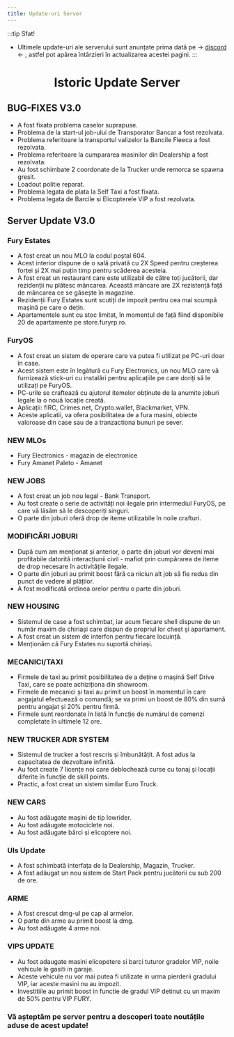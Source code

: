 ```yaml
---
title: Update-uri Server
---
```


:::tip Sfat!
- Ultimele update-uri ale serverului sunt anunțate prima dată pe -> [discord](https://discord.gg/furyro) <- , astfel pot apărea întârzieri în actualizarea acestei pagini.
:::

##

# <center> Istoric Update Server </center>

## BUG-FIXES V3.0

- A fost fixata problema caselor suprapuse.
- Problema de la start-ul job-ului de Transporator Bancar a fost rezolvata.
- Problema referitoare la transportul valizelor la Bancile Fleeca a fost rezolvata.
- Problema referitoare la cumpararea masinilor din Dealership a fost rezolvata.
- Au fost schimbate 2 coordonate de la Trucker unde remorca se spawna gresit.
- Loadout politie reparat.
- Problema legata de plata la Self Taxi a fost fixata.
- Problema legata de Barcile si Elicopterele VIP a fost rezolvata.

## Server Update V3.0

### Fury Estates
- A fost creat un nou MLO la codul poștal 604.
- Acest interior dispune de o sală privată cu 2X Speed pentru creșterea forței și 2X mai puțin timp pentru scăderea acesteia.
- A fost creat un restaurant care este utilizabil de către toți jucătorii, dar rezidenții nu plătesc mâncarea. Această mâncare are 2X rezistență față de mâncarea ce se găsește în magazine.
- Rezidenții Fury Estates sunt scutiți de impozit pentru cea mai scumpă mașină pe care o dețin.
- Apartamentele sunt cu stoc limitat, în momentul de față fiind disponibile 20 de apartamente pe store.furyrp.ro.

### FuryOS
- A fost creat un sistem de operare care va putea fi utilizat pe PC-uri doar în case.
- Acest sistem este în legătură cu Fury Electronics, un nou MLO care vă furnizează stick-uri cu instalări pentru aplicațiile pe care doriți să le utilizați pe FuryOS.
- PC-urile se craftează cu ajutorul itemelor obținute de la anumite joburi legale la o nouă locație creată.
- Aplicații: fIRC, Crimes.net, Crypto.wallet, Blackmarket, VPN.
- Aceste aplicatii, va ofera posibilitatea de a fura masini, obiecte valoroase din case sau de a tranzactiona bunuri pe sever.

### NEW MLOs
- Fury Electronics - magazin de electronice
- Fury Amanet Paleto - Amanet

### NEW JOBS
- A fost creat un job nou legal - Bank Transport.
- Au fost create o serie de activități noi ilegale prin intermediul FuryOS, pe care vă lăsăm să le descoperiți singuri.
- O parte din joburi oferă drop de iteme utilizabile în noile crafturi.

### MODIFICĂRI JOBURI
- După cum am menționat și anterior, o parte din joburi vor deveni mai profitabile datorită interacțiunii civil - mafiot prin cumpărarea de iteme de drop necesare în activitățile ilegale.
- O parte din joburi au primit boost fără ca niciun alt job să fie redus din punct de vedere al plăților.
- A fost modificată ordinea orelor pentru o parte din joburi.

### NEW HOUSING
- Sistemul de case a fost schimbat, iar acum fiecare shell dispune de un număr maxim de chiriași care dispun de propriul lor chest și apartament.
- A fost creat un sistem de interfon pentru fiecare locuință.
- Menționăm că Fury Estates nu suportă chiriași.

### MECANICI/TAXI
- Firmele de taxi au primit posibilitatea de a deține o mașină Self Drive Taxi, care se poate achiziționa din showroom.
- Firmele de mecanici și taxi au primit un boost în momentul în care angajatul efectuează o comandă; se va primi un boost de 80% din sumă pentru angajat și 20% pentru firmă.
- Firmele sunt reordonate în listă în funcție de numărul de comenzi completate în ultimele 12 ore.

### NEW TRUCKER ADR SYSTEM
- Sistemul de trucker a fost rescris și îmbunătățit. A fost adus la capacitatea de dezvoltare infinită.
- Au fost create 7 licențe noi care deblochează curse cu tonaj și locații diferite în funcție de skill points.
- Practic, a fost creat un sistem similar Euro Truck.

### NEW CARS
- Au fost adăugate mașini de tip lowrider.
- Au fost adăugate motociclete noi.
- Au fost adăugate bărci și elicoptere noi.

### UIs Update
- A fost schimbată interfața de la Dealership, Magazin, Trucker.
- A fost adăugat un nou sistem de Start Pack pentru jucătorii cu sub 200 de ore.

### ARME
- A fost crescut dmg-ul pe cap al armelor.
- O parte din arme au primit boost la dmg.
- Au fost adăugate 4 arme noi.

### VIPS UPDATE
- Au fost adaugate masini elicopetere si barci tuturor gradelor VIP, noile vehicule le gasiti in garaje.
- Aceste vehicule nu vor mai putea fi utilizate in urma pierderii gradului VIP, iar aceste masini nu au impozit.
- Investitiile au primit boost in functie de gradul VIP detinut cu un maxim de 50% pentru VIP FURY.

### Vă așteptăm pe server pentru a descoperi toate noutățile aduse de acest update!